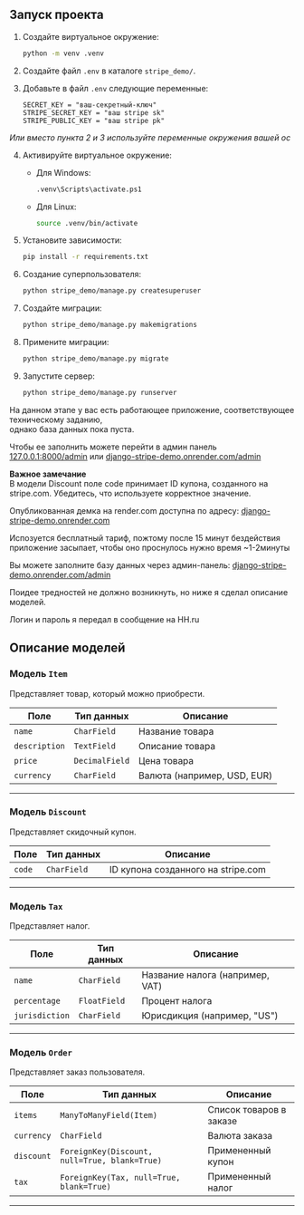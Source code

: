 ## **Запуск проекта**

1. Создайте виртуальное окружение:

    ```bash
    python -m venv .venv
    ```

2. Создайте файл `.env` в каталоге `stripe_demo/`.

3. Добавьте в файл `.env` следующие переменные:

    ```plaintext
    SECRET_KEY = "ваш-секретный-ключ"
    STRIPE_SECRET_KEY = "ваш stripe sk"
    STRIPE_PUBLIC_KEY = "ваш stripe pk"
    ```

_Или вместо пункта 2 и 3 используйте переменные окружения вашей ос_

4. Активируйте виртуальное окружение:

    - Для Windows:
      ```bash
      .venv\Scripts\activate.ps1
      ```
    - Для Linux:
      ```bash
      source .venv/bin/activate
      ```

5. Установите зависимости:

    ```bash
    pip install -r requirements.txt
    ```

6. Создание суперпользователя:

    ```bash
    python stripe_demo/manage.py createsuperuser
    ```

7. Создайте миграции:

    ```bash
    python stripe_demo/manage.py makemigrations
    ```

8. Примените миграции:

    ```bash
    python stripe_demo/manage.py migrate
    ```

9. Запустите сервер:

    ```bash
    python stripe_demo/manage.py runserver
    ```
   
На данном этапе у вас есть работающее приложение, соответствующее техническому заданию,  
однако база данных пока пуста.  

Чтобы ее заполнить можете перейти в админ панель [127.0.0.1:8000/admin](http://127.0.0.1:8000/admin) или [django-stripe-demo.onrender.com/admin](https://django-stripe-demo.onrender.com/admin)

**Важное замечание**  
В модели Discount поле code принимает ID купона, созданного на stripe.com. Убедитесь, что используете корректное значение.

Опубликованная демка на render.com доступна по адресу: [django-stripe-demo.onrender.com](https://django-stripe-demo.onrender.com)

Испозуется бесплатный тариф, пожтому после 15 минут бездействия приложение засыпает, чтобы оно проснулось нужно время ~1-2минуты

Вы можете заполните базу данных через админ-панель: [django-stripe-demo.onrender.com/admin](https://django-stripe-demo.onrender.com/admin)

Поидее тредностей не должно возникнуть, но ниже я сделал описание моделей.

Логин и пароль я передал в сообщение на HH.ru


## Описание моделей


### Модель `Item`
Представляет товар, который можно приобрести.

| Поле       | Тип данных | Описание                          |
|------------|-----------|----------------------------------|
| `name`     | `CharField` | Название товара                  |
| `description` | `TextField` | Описание товара                |
| `price`    | `DecimalField` | Цена товара                     |
| `currency` | `CharField` | Валюта (например, USD, EUR)     |

---

### Модель `Discount`
Представляет скидочный купон.

| Поле     | Тип данных  | Описание                           |
|----------|------------|------------------------------------|
| `code`   | `CharField` | ID купона созданного на stripe.com |

---

### Модель `Tax`
Представляет налог.

| Поле          | Тип данных  | Описание                           |
|--------------|------------|-----------------------------------|
| `name`       | `CharField` | Название налога (например, VAT)  |
| `percentage` | `FloatField` | Процент налога                    |
| `jurisdiction` | `CharField` | Юрисдикция (например, "US")       |

---

### Модель `Order`
Представляет заказ пользователя.

| Поле        | Тип данных     | Описание                                   |
|-------------|---------------|-------------------------------------------|
| `items`     | `ManyToManyField(Item)` | Список товаров в заказе         |
| `currency`  | `CharField`     | Валюта заказа                           |
| `discount`  | `ForeignKey(Discount, null=True, blank=True)` | Примененный купон |
| `tax`       | `ForeignKey(Tax, null=True, blank=True)` | Примененный налог |

---



